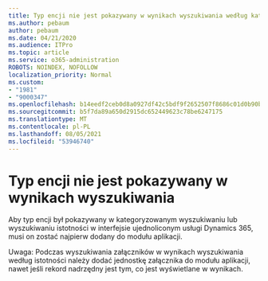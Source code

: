 ```yaml
---
title: Typ encji nie jest pokazywany w wynikach wyszukiwania według kategorii lub istotności w ujednoliconym interfejsie usługi Dynamics 365
ms.author: pebaum
author: pebaum
ms.date: 04/21/2020
ms.audience: ITPro
ms.topic: article
ms.service: o365-administration
ROBOTS: NOINDEX, NOFOLLOW
localization_priority: Normal
ms.custom:
- "1981"
- "9000347"
ms.openlocfilehash: b14eedf2ceb0d8a0927df42c5bdf9f2652507f8686c01d0b90b6479ee2e4f062
ms.sourcegitcommit: b5f7da89a650d2915dc652449623c78be6247175
ms.translationtype: MT
ms.contentlocale: pl-PL
ms.lasthandoff: 08/05/2021
ms.locfileid: "53946740"
---
```

# <a name="entity-type-not-showing-in-search-results"></a>Typ encji nie jest pokazywany w wynikach wyszukiwania

Aby typ encji był pokazywany w kategoryzowanym wyszukiwaniu lub wyszukiwaniu istotności w interfejsie ujednoliconym usługi Dynamics 365, musi on zostać najpierw dodany do modułu aplikacji.

Uwaga: Podczas wyszukiwania załączników w wynikach wyszukiwania według istotności należy dodać jednostkę załącznika do modułu aplikacji, nawet jeśli rekord nadrzędny jest tym, co jest wyświetlane w wynikach.
